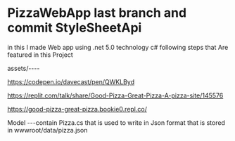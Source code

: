 # PizzaWebApp last branch and commit StyleSheetApi

in this I made Web app using .net 5.0 technology c#
following steps that Are featured in this Project

assets/----
 
 https://codepen.io/davecast/pen/QWKLByd

 https://replit.com/talk/share/Good-Pizza-Great-Pizza-A-pizza-site/145576
 
 
 https://good-pizza-great-pizza.bookie0.repl.co/

Model
---contain Pizza.cs that is used to write in Json format that is stored in wwwroot/data/pizza.json
